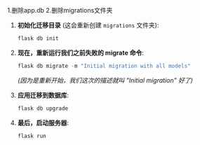 
1.删除app.db
2.删除migrations文件夹

1.  **初始化迁移目录** (这会重新创建 `migrations` 文件夹):
    ```powershell
    flask db init
    ```

2.  **现在，重新运行我们之前失败的 migrate 命令**:
    ```powershell
    flask db migrate -m "Initial migration with all models"
    ```
    *(因为是重新开始，我们这次的描述就叫 "Initial migration" 好了)*

3.  **应用迁移到数据库**:
    ```powershell
    flask db upgrade
    ```

4.  **最后，启动服务器**:
    ```powershell
    flask run
    ```
